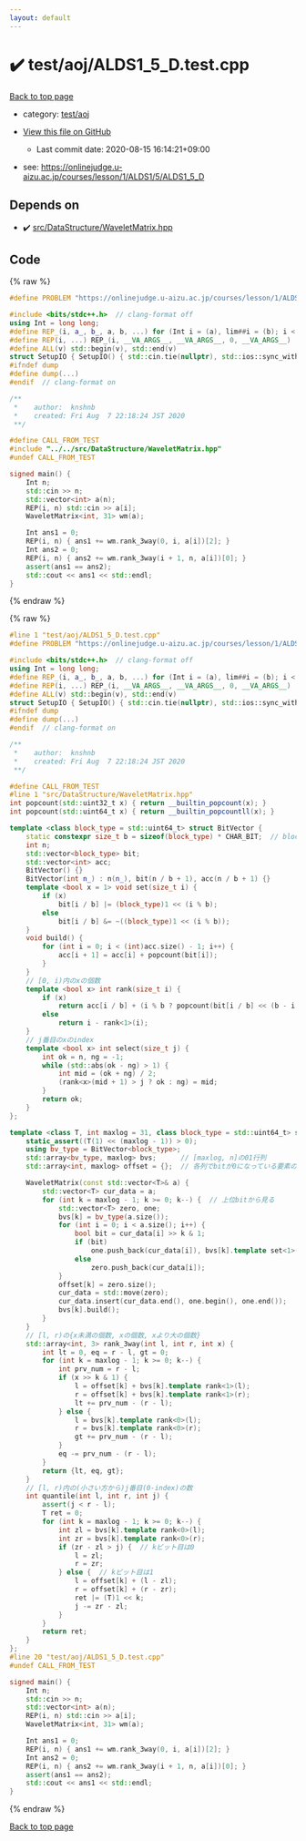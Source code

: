 ```yaml
---
layout: default
---
```


<!-- mathjax config similar to math.stackexchange -->
<script type="text/javascript" async
  src="https://cdnjs.cloudflare.com/ajax/libs/mathjax/2.7.5/MathJax.js?config=TeX-MML-AM_CHTML">
</script>
<script type="text/x-mathjax-config">
  MathJax.Hub.Config({
    TeX: { equationNumbers: { autoNumber: "AMS" }},
    tex2jax: {
      inlineMath: [ ['$','$'] ],
      processEscapes: true
    },
    "HTML-CSS": { matchFontHeight: false },
    displayAlign: "left",
    displayIndent: "2em"
  });
</script>

<script type="text/javascript" src="https://cdnjs.cloudflare.com/ajax/libs/jquery/3.4.1/jquery.min.js"></script>
<script src="https://cdn.jsdelivr.net/npm/jquery-balloon-js@1.1.2/jquery.balloon.min.js" integrity="sha256-ZEYs9VrgAeNuPvs15E39OsyOJaIkXEEt10fzxJ20+2I=" crossorigin="anonymous"></script>
<script type="text/javascript" src="../../../assets/js/copy-button.js"></script>
<link rel="stylesheet" href="../../../assets/css/copy-button.css" />


# :heavy_check_mark: test/aoj/ALDS1_5_D.test.cpp

<a href="../../../index.html">Back to top page</a>

* category: <a href="../../../index.html#0d0c91c0cca30af9c1c9faef0cf04aa9">test/aoj</a>
* <a href="{{ site.github.repository_url }}/blob/master/test/aoj/ALDS1_5_D.test.cpp">View this file on GitHub</a>
    - Last commit date: 2020-08-15 16:14:21+09:00


* see: <a href="https://onlinejudge.u-aizu.ac.jp/courses/lesson/1/ALDS1/5/ALDS1_5_D">https://onlinejudge.u-aizu.ac.jp/courses/lesson/1/ALDS1/5/ALDS1_5_D</a>


## Depends on

* :heavy_check_mark: <a href="../../../library/src/DataStructure/WaveletMatrix.hpp.html">src/DataStructure/WaveletMatrix.hpp</a>


## Code

<a id="unbundled"></a>
{% raw %}
```cpp
#define PROBLEM "https://onlinejudge.u-aizu.ac.jp/courses/lesson/1/ALDS1/5/ALDS1_5_D"

#include <bits/stdc++.h>  // clang-format off
using Int = long long;
#define REP_(i, a_, b_, a, b, ...) for (Int i = (a), lim##i = (b); i < lim##i; i++)
#define REP(i, ...) REP_(i, __VA_ARGS__, __VA_ARGS__, 0, __VA_ARGS__)
#define ALL(v) std::begin(v), std::end(v)
struct SetupIO { SetupIO() { std::cin.tie(nullptr), std::ios::sync_with_stdio(false), std::cout << std::fixed << std::setprecision(13); } } setup_io;
#ifndef dump
#define dump(...)
#endif  // clang-format on

/**
 *    author:  knshnb
 *    created: Fri Aug  7 22:18:24 JST 2020
 **/

#define CALL_FROM_TEST
#include "../../src/DataStructure/WaveletMatrix.hpp"
#undef CALL_FROM_TEST

signed main() {
    Int n;
    std::cin >> n;
    std::vector<int> a(n);
    REP(i, n) std::cin >> a[i];
    WaveletMatrix<int, 31> wm(a);

    Int ans1 = 0;
    REP(i, n) { ans1 += wm.rank_3way(0, i, a[i])[2]; }
    Int ans2 = 0;
    REP(i, n) { ans2 += wm.rank_3way(i + 1, n, a[i])[0]; }
    assert(ans1 == ans2);
    std::cout << ans1 << std::endl;
}
```
{% endraw %}

<a id="bundled"></a>
{% raw %}
```cpp
#line 1 "test/aoj/ALDS1_5_D.test.cpp"
#define PROBLEM "https://onlinejudge.u-aizu.ac.jp/courses/lesson/1/ALDS1/5/ALDS1_5_D"

#include <bits/stdc++.h>  // clang-format off
using Int = long long;
#define REP_(i, a_, b_, a, b, ...) for (Int i = (a), lim##i = (b); i < lim##i; i++)
#define REP(i, ...) REP_(i, __VA_ARGS__, __VA_ARGS__, 0, __VA_ARGS__)
#define ALL(v) std::begin(v), std::end(v)
struct SetupIO { SetupIO() { std::cin.tie(nullptr), std::ios::sync_with_stdio(false), std::cout << std::fixed << std::setprecision(13); } } setup_io;
#ifndef dump
#define dump(...)
#endif  // clang-format on

/**
 *    author:  knshnb
 *    created: Fri Aug  7 22:18:24 JST 2020
 **/

#define CALL_FROM_TEST
#line 1 "src/DataStructure/WaveletMatrix.hpp"
int popcount(std::uint32_t x) { return __builtin_popcount(x); }
int popcount(std::uint64_t x) { return __builtin_popcountll(x); }

template <class block_type = std::uint64_t> struct BitVector {
    static constexpr size_t b = sizeof(block_type) * CHAR_BIT;  // blockのサイズ
    int n;
    std::vector<block_type> bit;
    std::vector<int> acc;
    BitVector() {}
    BitVector(int n_) : n(n_), bit(n / b + 1), acc(n / b + 1) {}
    template <bool x = 1> void set(size_t i) {
        if (x)
            bit[i / b] |= (block_type)1 << (i % b);
        else
            bit[i / b] &= ~((block_type)1 << (i % b));
    }
    void build() {
        for (int i = 0; i < (int)acc.size() - 1; i++) {
            acc[i + 1] = acc[i] + popcount(bit[i]);
        }
    }
    // [0, i)内のxの個数
    template <bool x> int rank(size_t i) {
        if (x)
            return acc[i / b] + (i % b ? popcount(bit[i / b] << (b - i % b)) : 0);
        else
            return i - rank<1>(i);
    }
    // j番目のxのindex
    template <bool x> int select(size_t j) {
        int ok = n, ng = -1;
        while (std::abs(ok - ng) > 1) {
            int mid = (ok + ng) / 2;
            (rank<x>(mid + 1) > j ? ok : ng) = mid;
        }
        return ok;
    }
};

template <class T, int maxlog = 31, class block_type = std::uint64_t> struct WaveletMatrix {
    static_assert((T(1) << (maxlog - 1)) > 0);
    using bv_type = BitVector<block_type>;
    std::array<bv_type, maxlog> bvs;      // [maxlog, n]の01行列
    std::array<int, maxlog> offset = {};  // 各列でbitが0になっている要素の数

    WaveletMatrix(const std::vector<T>& a) {
        std::vector<T> cur_data = a;
        for (int k = maxlog - 1; k >= 0; k--) {  // 上位bitから見る
            std::vector<T> zero, one;
            bvs[k] = bv_type(a.size());
            for (int i = 0; i < a.size(); i++) {
                bool bit = cur_data[i] >> k & 1;
                if (bit)
                    one.push_back(cur_data[i]), bvs[k].template set<1>(i);
                else
                    zero.push_back(cur_data[i]);
            }
            offset[k] = zero.size();
            cur_data = std::move(zero);
            cur_data.insert(cur_data.end(), one.begin(), one.end());
            bvs[k].build();
        }
    }
    // [l, r)の{x未満の個数, xの個数, xより大の個数}
    std::array<int, 3> rank_3way(int l, int r, int x) {
        int lt = 0, eq = r - l, gt = 0;
        for (int k = maxlog - 1; k >= 0; k--) {
            int prv_num = r - l;
            if (x >> k & 1) {
                l = offset[k] + bvs[k].template rank<1>(l);
                r = offset[k] + bvs[k].template rank<1>(r);
                lt += prv_num - (r - l);
            } else {
                l = bvs[k].template rank<0>(l);
                r = bvs[k].template rank<0>(r);
                gt += prv_num - (r - l);
            }
            eq -= prv_num - (r - l);
        }
        return {lt, eq, gt};
    }
    // [l, r)内の(小さい方から)j番目(0-index)の数
    int quantile(int l, int r, int j) {
        assert(j < r - l);
        T ret = 0;
        for (int k = maxlog - 1; k >= 0; k--) {
            int zl = bvs[k].template rank<0>(l);
            int zr = bvs[k].template rank<0>(r);
            if (zr - zl > j) {  // kビット目は0
                l = zl;
                r = zr;
            } else {  // kビット目は1
                l = offset[k] + (l - zl);
                r = offset[k] + (r - zr);
                ret |= (T)1 << k;
                j -= zr - zl;
            }
        }
        return ret;
    }
};
#line 20 "test/aoj/ALDS1_5_D.test.cpp"
#undef CALL_FROM_TEST

signed main() {
    Int n;
    std::cin >> n;
    std::vector<int> a(n);
    REP(i, n) std::cin >> a[i];
    WaveletMatrix<int, 31> wm(a);

    Int ans1 = 0;
    REP(i, n) { ans1 += wm.rank_3way(0, i, a[i])[2]; }
    Int ans2 = 0;
    REP(i, n) { ans2 += wm.rank_3way(i + 1, n, a[i])[0]; }
    assert(ans1 == ans2);
    std::cout << ans1 << std::endl;
}

```
{% endraw %}

<a href="../../../index.html">Back to top page</a>

